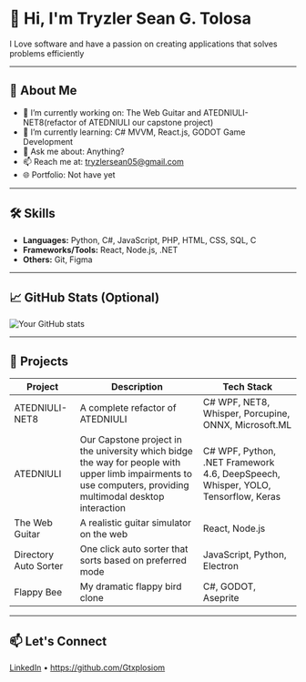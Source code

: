 # 👋 Hi, I'm Tryzler Sean G. Tolosa

I Love software and have a passion on creating applications that solves problems efficiently

---

## 🚀 About Me

- 🔭 I’m currently working on: The Web Guitar and ATEDNIULI-NET8(refactor of ATEDNIULI our capstone project)
- 🌱 I’m currently learning: C# MVVM, React.js, GODOT Game Development
- 💬 Ask me about: Anything?
- 📫 Reach me at: tryzlersean05@gmail.com
- 🌐 Portfolio: Not have yet

---

## 🛠️ Skills

- **Languages:** Python, C#, JavaScript, PHP, HTML, CSS, SQL, C
- **Frameworks/Tools:** React, Node.js, .NET
- **Others:** Git, Figma

---

## 📈 GitHub Stats (Optional)

![Your GitHub stats](https://github-readme-stats.vercel.app/api?username=yourusername&show_icons=true&theme=minimal)

---

## 📎 Projects

| Project | Description | Tech Stack |
|--------|-------------|------------|
| ATEDNIULI-NET8 | A complete refactor of ATEDNIULI | C# WPF, NET8, Whisper, Porcupine, ONNX, Microsoft.ML |
| ATEDNIULI | Our Capstone project in the university which bidge the way for people with upper limb impairments to use computers, providing multimodal desktop interaction | C# WPF, Python, .NET Framework 4.6, DeepSpeech, Whisper, YOLO, Tensorflow, Keras |
| The Web Guitar | A realistic guitar simulator on the web | React, Node.js |
| Directory Auto Sorter | One click auto sorter that sorts based on preferred mode | JavaScript, Python, Electron |
| Flappy Bee | My dramatic flappy bird clone | C#, GODOT, Aseprite |

---

## 📫 Let's Connect

[LinkedIn](#) • https://github.com/Gtxplosiom


